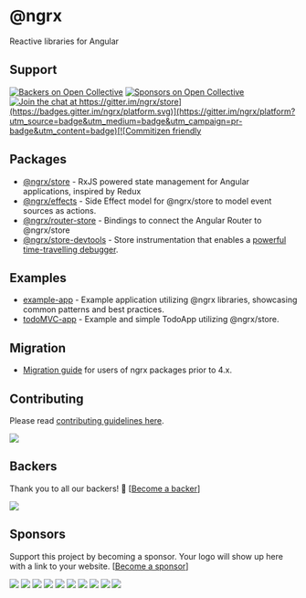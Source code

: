 # @ngrx

Reactive libraries for Angular

## Support

[![Backers on Open Collective](https://opencollective.com/ngrx/backers/badge.svg)](#backers) [![Sponsors on Open Collective](https://opencollective.com/ngrx/sponsors/badge.svg)](#sponsors) [![Join the chat at https://gitter.im/ngrx/store](https://badges.gitter.im/ngrx/platform.svg)](https://gitter.im/ngrx/platform?utm_source=badge&utm_medium=badge&utm_campaign=pr-badge&utm_content=badge)[![Commitizen friendly](https://img.shields.io/badge/commitizen-friendly-brightgreen.svg)](http://commitizen.github.io/cz-cli/)


## Packages

- [@ngrx/store](./docs/store/README.md) - RxJS powered state management for Angular applications, inspired by Redux  
- [@ngrx/effects](./docs/effects/README.md) - Side Effect model for @ngrx/store to model event sources as actions.   
- [@ngrx/router-store](./docs/router-store/README.md) - Bindings to connect the Angular Router to @ngrx/store  
- [@ngrx/store-devtools](./docs/store-devtools/README.md) - Store instrumentation that enables a
[powerful time-travelling debugger](https://chrome.google.com/webstore/detail/redux-devtools/lmhkpmbekcpmknklioeibfkpmmfibljd?hl=en).

## Examples
- [example-app](./example-app/README.md) - Example application utilizing @ngrx libraries, showcasing common patterns and best practices.
- [todoMVC-app](https://github.com/nicobytes/todo-app-ngrx/blob/master/README.md) - Example and simple TodoApp  utilizing @ngrx/store.

## Migration
- [Migration guide](./MIGRATION.md) for users of ngrx packages prior to 4.x.

## Contributing
Please read [contributing guidelines here](./CONTRIBUTING.md).

<a href="https://github.com/ngrx/platform/graphs/contributors"><img src="https://opencollective.com/ngrx/contributors.svg?width=890" /></a>


## Backers

Thank you to all our backers! 🙏 [[Become a backer](https://opencollective.com/ngrx#backer)]

<a href="https://opencollective.com/ngrx#backers" target="_blank"><img src="https://opencollective.com/ngrx/backers.svg?width=890"></a>


## Sponsors

Support this project by becoming a sponsor. Your logo will show up here with a link to your website. [[Become a sponsor](https://opencollective.com/ngrx#sponsor)]

<a href="https://opencollective.com/ngrx/sponsor/0/website" target="_blank"><img src="https://opencollective.com/ngrx/sponsor/0/avatar.svg"></a>
<a href="https://opencollective.com/ngrx/sponsor/1/website" target="_blank"><img src="https://opencollective.com/ngrx/sponsor/1/avatar.svg"></a>
<a href="https://opencollective.com/ngrx/sponsor/2/website" target="_blank"><img src="https://opencollective.com/ngrx/sponsor/2/avatar.svg"></a>
<a href="https://opencollective.com/ngrx/sponsor/3/website" target="_blank"><img src="https://opencollective.com/ngrx/sponsor/3/avatar.svg"></a>
<a href="https://opencollective.com/ngrx/sponsor/4/website" target="_blank"><img src="https://opencollective.com/ngrx/sponsor/4/avatar.svg"></a>
<a href="https://opencollective.com/ngrx/sponsor/5/website" target="_blank"><img src="https://opencollective.com/ngrx/sponsor/5/avatar.svg"></a>
<a href="https://opencollective.com/ngrx/sponsor/6/website" target="_blank"><img src="https://opencollective.com/ngrx/sponsor/6/avatar.svg"></a>
<a href="https://opencollective.com/ngrx/sponsor/7/website" target="_blank"><img src="https://opencollective.com/ngrx/sponsor/7/avatar.svg"></a>
<a href="https://opencollective.com/ngrx/sponsor/8/website" target="_blank"><img src="https://opencollective.com/ngrx/sponsor/8/avatar.svg"></a>
<a href="https://opencollective.com/ngrx/sponsor/9/website" target="_blank"><img src="https://opencollective.com/ngrx/sponsor/9/avatar.svg"></a>


